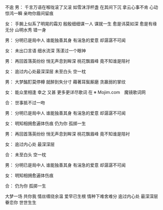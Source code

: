 不逾
男：
千言万语在喉咙滚了又滚
如雪沫浮杯盏 在其间下沉
拿云心事不肯 心动惊鸿一瞬
亲吻你眉间留痕

女：
手腕上似系了明晃的霜刃
殷殷细细谋一人 谋就一生
愈是讳莫如深 愈是有缘无分
山明水秀 错一身

男：
分明已是局中人 谁能独善其身
有湍急的爱意 却潺潺不可闻

女：
未出口言语 细水流深
荡漾过一个眼神

男：
再回首落英纷纷 悄无声息到眸深
桃花飘眉峰 竟不知谁是陪衬

女：
逾过内心处最深深层
未至白头 空一枕

男：
大梦酩酊莫停樽 就醉到失分寸
藉著耳鬓厮磨 贪羸弱的掌纹

女：
能众里相逢 幸之 又甚
更多更详尽歌词 在 ※ Mojim.com　魔镜歌词网

合：
世事抵不过一吻

男：
分明已是局中人 谁能独善其身
有湍急的爱意 却潺潺不可闻

女：
明知相拥愈遍体伤痕
仍为你 孤掷一生

男：
再回首落英纷纷 悄无声息到眸深
桃花飘眉峰 竟不知谁是陪衬

女：
逾过内心处 最深深层

合：
未至白头 空一枕

男：
分明已是局中人 谁能独善其身
有湍急的爱意 却潺潺不可闻

女：
明知相拥愈遍体伤痕

合：
仍为你 孤掷一生

大梦一场 共你我 情丝缠绕余温
爱早已生根 情种下难舍难分
逾过内心处 最深深层
眷恋你 世世生生